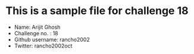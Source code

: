 # This is a sample file for challenge 18

* Name: Arijit Ghosh
* Challenge no. : 18
* Github username: rancho2002
* Twitter: rancho2002oct